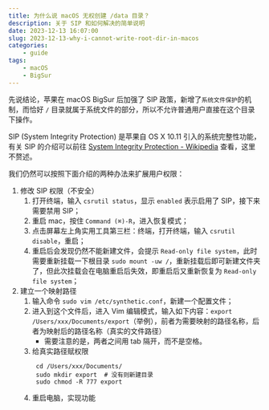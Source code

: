 ```yaml
---
title: 为什么说 macOS 无权创建 /data 目录？
description: 关于 SIP 和如何解决的简单说明
date: 2023-12-13 16:07:00
slug: 2023-12-13-why-i-cannot-write-root-dir-in-macos
categories:
    - guide
tags:
    - macOS
    - BigSur
---
```


先说结论，苹果在 macOS BigSur 后加强了 SIP 政策，新增了`系统文件保护`的机制，而恰好 `/` 目录就属于系统文件的部分，所以不允许普通用户直接在这个目录下操作。

SIP (System Integrity Protection) 是苹果自 OS X 10.11 引入的系统完整性功能，有关 SIP 的介绍可以前往 [System Integrity Protection - Wikipedia](https://en.wikipedia.org/wiki/System_Integrity_Protection) 查看，这里不赘述。

我们仍然可以按照下面介绍的两种办法来扩展用户权限：

1. 修改 SIP 权限（不安全）
    1. 打开终端，输入 `csrutil status`，显示 `enabled` 表示启用了 SIP，接下来需要禁用 SIP；
    2. 重启 mac，按住 `Command (⌘)-R`，进入恢复模式；
    3. 点击屏幕左上角实用工具第三栏：终端，打开终端，输入 `csrutil disable`，重启；
    4. 重启后会发现仍然不能新建文件，会提示 `Read-only file system`，此时需要重新挂载一下根目录 `sudo mount -uw /`，重新挂载后即可新建文件夹了，但此次挂载会在电脑重启后失效，即重启后又重新恢复为 `Read-only file system`；
2. 建立一个映射路径
    1. 输入命令 `sudo vim /etc/synthetic.conf`，新建一个配置文件；
    2. 进入到这个文件后，进入 Vim 编辑模式，输入如下内容：`export /Users/xxx/Documents/export`（举例），前者为需要映射的路径名称，后者为映射后的路径名称（真实的文件路径）
        - 需要注意的是，两者之间用 tab 隔开，而不是空格。
    3. 给真实路径赋权限
        ```text
         cd /Users/xxx/Documents/
         sudo mkdir export  # 没有则新建目录
         sudo chmod -R 777 export
        ```
    4. 重启电脑，实现功能
